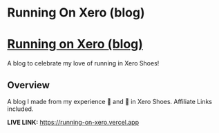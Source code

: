 # Running On Xero (blog)
# [Running on Xero (blog)](https://running-on-xero.vercel.app "Gerald's Xero Shoes Blog")
A blog to celebrate my love of running in Xero Shoes!

## Overview

A blog I made from my experience 🏃 and 🚶 in Xero Shoes. Affiliate Links included.

**LIVE LINK:** https://running-on-xero.vercel.app
